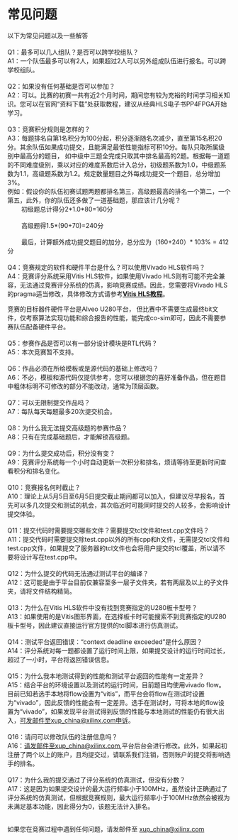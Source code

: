 # 常见问题

以下为常见问题以及一些解答
<br/>
<br/>
Q1：最多可以几人组队？是否可以跨学校组队？
<br/>
A1：一个队伍最多可以有2人，如果超过2人可以另外组成队伍进行报名。可以跨学校组队。
<br/>
<br/>
Q2：如果没有任何基础是否可以参加？
<br/>
A2：可以。比赛的初赛一共有近2个月时间，期间您有较为充裕的时间学习相关知识。您可以在官网“资料下载”处获取教程，建议从经典HLS电子书PP4FPGA开始学习。
<br/>
<br/>
Q3：竞赛积分规则是怎样的？
<br/>
A3：每题排名自第1名积分为100分起，积分逐渐随名次减少，直至第15名积20分。其余队伍如果成功提交，且能满足最低性能指标可积10分。每队只取所属级别中最高分的题目， 如中级中三题全完成只取其中排名最高的2题。根据每一道题的不同难度级别，乘以对应的难度系数后计入总分，初级题系数为1.0，中级题系数为1.1，高级题系数为1.2。规定数量题目之外每成功提交一个题目，总分增加3%。
<br/>
例如：假设你的队伍初赛试题两题都排名第三，高级题最高的排名一个第二，一个第五，此外，你的队伍还多做了一道基础题，那应该计几分呢？
<br/>
&nbsp;&nbsp;&nbsp;&nbsp;&nbsp;&nbsp;&nbsp;&nbsp;初级题总计得分2\*1.0\*80=160分  
<br/>
&nbsp;&nbsp;&nbsp;&nbsp;&nbsp;&nbsp;&nbsp;&nbsp;高级题得1.5\*(90+70)=240分  
<br/>
&nbsp;&nbsp;&nbsp;&nbsp;&nbsp;&nbsp;&nbsp;&nbsp;最后，计算额外成功提交题目的加分，总分应为（160+240）\* 103% = 412分
<br/>
<br/>
Q4：竞赛规定的软件和硬件平台是什么？可以使用Vivado HLS软件吗？
<br/>
A4：竞赛评分系统采用Vitis HLS软件，如果使用Vivado HLS则有可能不完全兼容，无法通过竞赛评分系统的仿真，影响竞赛成绩。因此，您需要将Vivado HLS的pragma适当修改，具体修改方式请参考[**Vitis HLS教程**](https://www.xilinx.com/html_docs/xilinx2020_2/vitis_doc/hjv1582730488418.html)。

竞赛的目标器件硬件平台是Alveo U280平台， 但比赛中不需要生成最终bit文件，仅考察算法实现功能和综合报告的性能，能完成co-sim即可，因此不需要参赛队伍配备硬件平台。
<br/>
<br/>
Q5：参赛作品是否可以有一部分设计模块是RTL代码？
<br/>
A5：本次竞赛暂不支持。
<br/>
<br/>
Q6：作品必须在所给模板或是源代码的基础上修改吗？
<br/>
A6：不必，模板和源代码仅提供参考，您可以根据您的喜好准备作品，但在题目中粗体标明不可修改的部分不能改动，通常为顶层函数。
<br/>
<br/>
Q7：可以无限制提交作品吗？
<br/>
A7：每队每天每题最多20次提交机会。
<br/>
<br/>
Q8：为什么我无法提交高级题的参赛作品？
<br/>
A8：只有在完成基础题后，才能解锁高级题。
<br/>
<br/>
Q9：为什么提交成功后，积分没有变？
<br/>
A9：竞赛评分系统每一个小时自动更新一次积分和排名，烦请等待至更新时间查看积分和排名变化。
<br/>
<br/>
Q10：竞赛报名何时截止？
<br/>
A10：理论上从5月5日至6月5日提交截止期间都可以加入，但建议尽早报名，首先可以多几次提交和测试的机会，其次临近时可能同时提交的人较多，会影响设计提交体验。
<br/>
<br/>
Q11：提交代码时需要提交哪些文件？需要提交tcl文件和test.cpp文件吗？
<br/>
A11：提交代码时需要提交除test.cpp以外的所有cpp和h文件，无需提交tcl文件和test.cpp文件，如果提交了服务器的tcl文件也会将用户提交的tcl覆盖，所以请不要将设计写在test.cpp中。
<br/>
<br/>
Q12：为什么提交的代码无法通过测试平台的编译？
<br/>
A12：这可能是由于平台目前仅兼容至多一层子文件夹，若有两层及以上的子文件夹，请将文件结构精简。
<br/>
<br/>
Q13：为什么在Vitis HLS软件中没有找到竞赛指定的U280板卡型号？
<br/>
A13：如果使用的是Vitis图形界面，在选择板卡时可能搜索不到竞赛指定的U280板卡型号，因此建议直接运行官方提供的tcl脚本进行仿真测试。
<br/>
<br/>
Q14：测试平台返回错误：“context deadline exceeded”是什么原因？
<br/>
A14：评分系统对每一题都设置了运行时间上限，如果提交设计的运行时间过长，超过了一小时，平台将返回错误信息。
<br/>
<br/>
Q15：为什么我本地测试得到的性能和测试平台返回的性能有一定差异？
<br/>
A15：结合平台的环境设置以及测试的运行时间，目前题目均使用vivado flow。目前已知若选手本地将flow设置为“vitis”，而平台会将flow在测试时设置为“vivado”，因此反馈的性能会有一定差异。选手在测试时，可将本地的flow设置为“vivado”，如果发现平台测试得到反馈的性能与本地测试的性能仍有很大出入，可发邮件至xup_china@xilinx.com申诉。
<br/>
<br/>
Q16：请问可以修改队伍的注册信息吗？
<br/>
A16：请发邮件至xup_china@xilinx.com,平台后台会进行修改。此外，如果起初注册了两个以上的账户，且均提交过，请联系我们注销，否则账户的提交将影响选手的排名。
<br/>
<br/>
Q17：为什么我的提交通过了评分系统的仿真测试，但没有分数？
<br/>
A17：这是因为如果提交设计的最大运行频率小于100MHz，虽然设计正确通过了评分系统的仿真测试，但根据竞赛规则，最大运行频率小于100MHz依然会被视为未满足基本功能，因此得分为0，该题无法计入排名。
<br/>
<br/>

如果您在竞赛过程中遇到任何问题，请发邮件至 xup_china@xilinx.com
